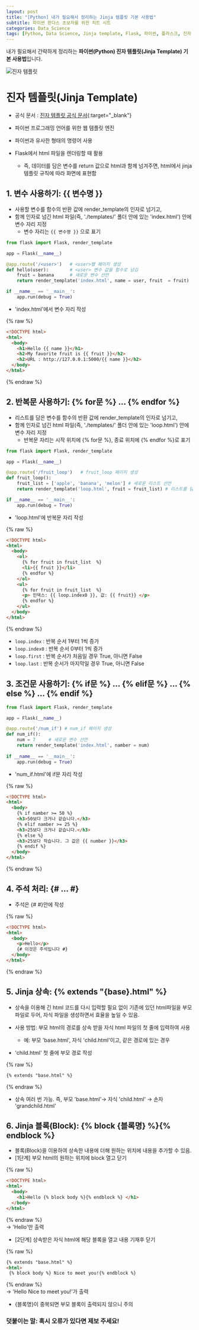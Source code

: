 ```yaml
---
layout: post
title: "[Python] 내가 필요해서 정리하는 Jinja 템플릿 기본 사용법"  
subtitle: 파이썬 판다스 초보자를 위한 치트 시트    
categories: Data_Science
tags: [Python, Data Science, Jinja template, Flask, 파이썬, 플라스크, 진자 템플릿]
---
```



내가 필요해서 간략하게 정리하는 **파이썬(Python) 진자 템플릿(Jinja Template) 기본 사용법**입니다.

![진자 템플릿](/assets/images/jinja.png "진자 템플릿)")
  
  
# 진자 템플릿(Jinja Template)

- 공식 문서 : [진자 템플릿 공식 문서](https://jinja.palletsprojects.com/en/3.1.x/){:target="_blank"}

- 파이썬 프로그래밍 언어를 위한 웹 템플릿 엔진
- 파이썬과 유사한 형태의 명령어 사용 
- Flask에서 html 파일을 렌더링할 때 활용
  - 즉, 데이터를 담은 변수를 return 값으로 html과 함께 넘겨주면, html에서 jinja 템플릿 규칙에 따라 화면에 표현함 


## 1. 변수 사용하기: {{ 변수명 }}

- 사용할 변수를 함수의 반환 값에 render_template의 인자로 넘기고,
- 함께 인자로 넘긴 html 파일(즉, './templates/' 폴더 안에 있는 'index.html') 안에 변수 자리 지정 
  - 변수 자리는 `{{ 변수명 }}` 으로 표기 

```python
from flask import Flask, render_template

app = Flask(__name__)

@app.route('/<user>') 	# <user>별 페이지 생성
def hello(user): 		# <user> 변수 값을 함수로 넘김
	fruit = banana 		# 새로운 변수 선언 
    return render_template('index.html', name = user, fruit  = fruit) 				# 변수들을 html로 넘김

if __name__ == '__main__':
    app.run(debug = True)
```

- 'index.html'에서 변수 자리 작성 

{% raw %}
```html
<!DOCTYPE html>
<html>
  <body>
    <h1>Hello {{ name }}</h1>
    <h2>My favorite fruit is {{ fruit }}</h2>
    <h2>URL : http://127.0.0.1:5000/{{ name }}</h2>
  </body>
</html>
```
{% endraw %}

## 2. 반복문 사용하기: {% for문 %} ... {% endfor %}

- 리스트를 담은 변수를 함수의 반환 값에 render_template의 인자로 넘기고,
- 함께 인자로 넘긴 html 파일(즉, './templates/' 폴더 안에 있는 'loop.html') 안에 변수 자리 지정 
  - 반복문 자리는 시작 위치에 {% for문 %}, 종료 위치에 {% endfor %}로 표기 

```python
from flask import Flask, render_template

app = Flask(__name__)

@app.route('/fruit_loop') 	# fruit_loop 페이지 생성 
def fruit_loop(): 
	fruit_list = ['apple', 'banana', 'melon'] # 새로운 리스트 선언 
    return render_template('loop.html', fruit = fruit_list) # 리스트를 담은 변수를 html로 넘김

if __name__ == '__main__':
    app.run(debug = True)
```

- 'loop.html'에 반복문 자리 작성 

{% raw %}
```html
<!DOCTYPE html>
<html>
  <body>
    <ol>
      {% for fruit in fruit_list  %}
      <li>{{ fruit }}</li>
      {% endfor %}
    </ol>
    <ul>
      {% for fruit in fruit_list  %}
      <p> 인덱스: {{ loop.index0 }}, 값: {{ fruit}} </p>
      {% endfor %}
    </ul>
  </body>
</html>
```
{% endraw %}

- `loop.index` : 반복 순서 1부터 1씩 증가 
- `loop.index0` : 반복 순서 0부터 1씩 증가
- `loop.first` : 반복 순서가 처음일 경우 True, 아니면 False
- `loop.last` : 반복 순서가 마지막일 경우 True, 아니면 False 


## 3. 조건문 사용하기: {% if문 %} ... {% elif문 %} ... {% else %} ... {% endif %}

```python
from flask import Flask, render_template

app = Flask(__name__)

@app.route('/num_if') # num_if 페이지 생성
def num_if(): 
	num = 7 	# 새로운 변수 선언 
    return render_template('index.html', namber = num) 
    
if __name__ == '__main__':
    app.run(debug = True)
```

- 'num_if.html'에 if문 자리 작성 

{% raw %}
```html
<!DOCTYPE html>
<html>
  <body>
    {% if namber >= 50 %}
    <h3>50보다 크거나 같습니다.</h3>
    {% elif namber >= 25 %}
    <h3>25보다 크거나 같습니다.</h3> 
    {% else %}
    <h3>25보다 작습니다. 그 값은 {{ number }}</h3>
    {% endif %}
  </body>
</html>
```
{% endraw %}

## 4. 주석 처리: {# ... #}

- 주석은 {# #}안에 작성

{% raw %}
```html
<!DOCTYPE html>
<html>
  <body>
	<p>Hello</p>
    {# 이것은 주석입니다 #}
  </body>
</html>
```
{% endraw %}

## 5. Jinja 상속: {% extends "{base}.html" %}

- 상속을 이용해 긴 html 코드를 다시 입력할 필요 없이 기존에 있던 html파일을 부모 파일로 두어, 자식 파일을 생성하면서 효율을 높일 수 있음.
- 사용 방법: 부모 html의 경로를 상속 받을 자식 html 파일의 첫 줄에 입력하여 사용 
  - 예: 부모 'base.html', 자식 'child.html'이고, 같은 경로에 있는 경우 

- 'child.html' 첫 줄에 부모 경로 작성 

{% raw %}
```html
{% extends "base.html" %}
```
{% endraw %}
  
- 상속 여러 번 가능. 즉, 부모 'base.html'-> 자식 'child.html' -> 손자 'grandchild.html'


## 6. Jinja 블록(Block): {% block {블록명} %}{% endblock %}


- 블록(Block)을 이용하여 상속한 내용에 더해 원하는 위치에 내용을 추가할 수 있음. 
- [1단계] 부모 html의 원하는 위치에 block 열고 닫기 

{% raw %}
```html
<!DOCTYPE html>
<html>
  <body>
	<h1>Hello {% block body %}{% endblock %} </h1>
  </body>
</html>
```
{% endraw %}  
  -> 'Hello'만 출력 

- [2단계] 상속받은 자식 html에 해당 블록을 열고 내용 기재후 닫기  

{% raw %}
```html
{% extends "base.html" %}
<html>
 {% block body %} Nice to meet you!{% endblock %}
```
{% endraw %}  
  -> 'Hello Nice to meet you!'가 출력

- {블록명}이 중복되면 부모 블록이 출력되지 않으니 주의 
  
    
  
### 덧붙이는 말: 혹시 오류가 있다면 제보 주세요!